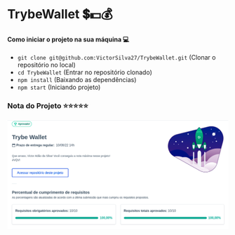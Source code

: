 # TrybeWallet 💲💵💰

#### Como iniciar o projeto na sua máquina 💻

- `git clone git@github.com:VictorSilva27/TrybeWallet.git` (Clonar o repositório no local)
- `cd TrybeWallet` (Entrar no repositório clonado)
- `npm install` (Baixando as dependências)
- `npm start` (Iniciando projeto)

### Nota do Projeto ⭐⭐⭐⭐⭐
![Nota Projeto Trybe Wallet](Projeto-Trybewallet.png)
